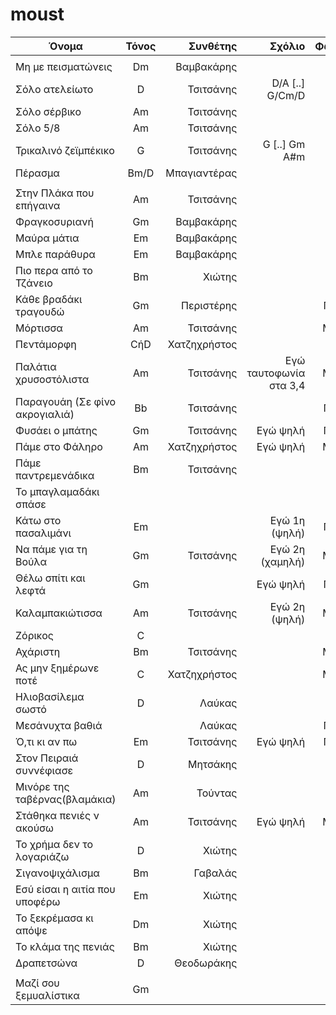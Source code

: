 # moust


| Όνομα                 | Τόνος           | Συνθέτης | Σχόλιο | Φωνές | Αριθμός | Ρυθμός |
| -------------         |:-------------:| -----:| -----:|-----:|-----:|-----:|
|             | |  |||
| Μη με πεισματώνεις        | Dm | Βαμβακάρης   |     || | |
| Σόλο ατελείωτο            | D  | Τσιτσάνης    | D/A [..] G/Cm/D|| | Xασάπικο|
| Σόλο σέρβικο              | Am | Τσιτσάνης    |                || | Xασάπικο|
| Σόλο 5/8                  | Am | Τσιτσάνης    |                || | 5/8|
| Τρικαλινό ζεϊμπέκικο      | G  | Τσιτσάνης    | G [..] Gm A#m  || | Ζεϊμπέκικο|
| Πέρασμα                   |Bm/D| Μπαγιαντέρας |                || | Χασαποσέρβικο|
|             | |  ||| | |
| Στην Πλάκα που επήγαινα   | Am | Τσιτσάνης    |      |Μο|   |  |
| Φραγκοσυριανή             | Gm | Βαμβακάρης   |      |Μο|   |  |
| Μαύρα μάτια               | Εm | Βαμβακάρης   |      |Γ|   |  |
| Μπλε παράθυρα             | Εm | Βαμβακάρης   |      |Γ|   |  |
| Πιο περα από το Τζάνειο   | Bm | Χιώτης       |      |Γ|   |  |
| Κάθε βραδάκι τραγουδώ     | Gm | Περιστέρης   |                   |Γ-Mo| |  |
| Μόρτισσα                  | Am | Τσιτσάνης    |      |Μο-Γ| |  |
| Πεντάμορφη                | CήD| Χατζηχρήστος |      |Γ| |  |
| Παλάτια χρυσοστόλιστα     | Am | Τσιτσάνης    | Εγώ ταυτοφωνία στα 3,4|Μο-Γ| |  |
| Παραγουάη (Σε φίνο ακρογιαλιά)| Bb |Τσιτσάνης |      |Γ-Μο| |  |
| Φυσάει ο μπάτης           | Gm | Τσιτσάνης    | Εγώ ψηλή          |Γ-Μο| |  |
| Πάμε στο Φάληρο           | Αm | Χατζηχρήστος | Εγώ ψηλή          |Μο-Γ| |  |
| Πάμε παντρεμενάδικα       | Bm | Τσιτσάνης    |                   |Μο|   |  |
| Το μπαγλαμαδάκι σπάσε     |    |              |                   |Μο|   |  |
| Κάτω στο πασαλιμάνι       | Em |              | Εγώ 1η (ψηλή)     |Γ-Μο| |  |
| Να πάμε για τη Βούλα      | Gm | Τσιτσάνης    | Εγώ 2η (χαμηλή)   |Μο-Γ| |  |
| Θέλω σπίτι και λεφτά      | Gm |              | Εγώ ψηλή          |Γ-Μο| |  |
| Καλαμπακιώτισσα           | Am | Τσιτσάνης    | Εγώ 2η (ψηλή)     |Μο-Γ| |  |
| Ζόρικος                   | C  |              |                   |Μο| |  |
| Αχάριστη                  | Bm | Τσιτσάνης    |                   |Μο-Γ| |  |
| Ας μην ξημέρωνε ποτέ      | C  | Χατζηχρήστος |                   |Μο-Γ| |  |
| Ηλιοβασίλεμα σωστό        | D  | Λαύκας       |                   |Γ| |  |
| Μεσάνυχτα βαθιά           |    | Λαύκας       |                   |Γ-Mo| |  |
| Ό,τι κι αν πω             | Em | Τσιτσάνης    | Εγώ ψηλή          |Γ-Mo| |  |
| Στον Πειραιά συννέφιασε   | D  | Μητσάκης     |                   |Γ   | |  |
| Μινόρε της ταβέρνας(βλαμάκια)| Am|Τούντας     |                   |Μο  | |  |
| Στάθηκα πενιές ν ακούσω   | Am | Τσιτσάνης    | Εγώ ψηλή          |Μο-Γ| |  |
| Το χρήμα δεν το λογαριάζω | D  | Χιώτης       |                   |Γ| |  |
| Σιγανοψιχάλισμα           | Bm | Γαβαλάς      |                   |Γ| |  |
| Εσύ είσαι η αιτία που υποφέρω| Em| Χιώτης     |                   |Γ| |  |
| Το ξεκρέμασα κι απόψε     | Dm| Χιώτης        |                   |Γ| |  |
| Το κλάμα της πενιάς       | Bm| Χιώτης        |                   |Mo| |  |
| Δραπετσώνα                | D | Θεοδωράκης     |                   |Mo| |  |
|             | |  |||
| Μαζί σου ξεμυαλίστικα     | Gm |              |                   |Α-Γ| |  |
